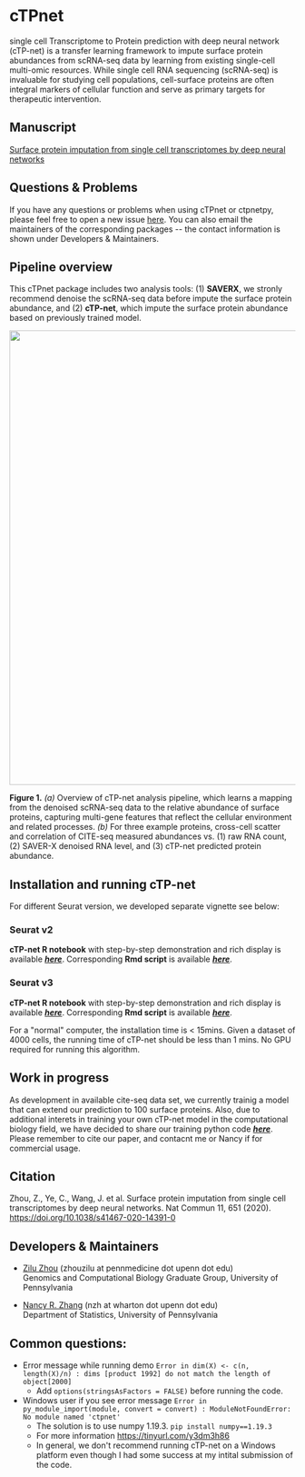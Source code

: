 # cTPnet
single cell Transcriptome to Protein prediction with deep neural network (cTP-net) is a transfer learning framework to impute surface protein abundances from scRNA-seq data by learning from existing single-cell multi-omic resources. While single cell RNA sequencing (scRNA-seq) is invaluable for studying cell populations, cell-surface proteins are often integral markers of cellular function and serve as primary targets for therapeutic intervention.

## Manuscript

[Surface protein imputation from single cell transcriptomes by deep neural networks](https://www.nature.com/articles/s41467-020-14391-0)


## Questions & Problems

If you have any questions or problems when using cTPnet or ctpnetpy, please feel free to open a new issue [here](https://github.com/zhouzilu/cTPnet/issues). You can also email the maintainers of the corresponding packages -- the contact information is shown under Developers & Maintainers.

## Pipeline overview

This cTPnet package includes two analysis tools: (1) **SAVERX**, we stronly recommend denoise the scRNA-seq data before impute the surface protein abundance, and (2) **cTP-net**, which impute the surface protein abundance based on previously trained model. 

<p align="center">
  <img src="https://raw.githubusercontent.com/zhouzilu/cTPnet/master/figure/FIG_pkg.jpg" width='800'>
  </p>

  **Figure 1.**  *(a)* Overview of cTP-net analysis pipeline, which learns a mapping from the denoised scRNA-seq data to the relative abundance of surface proteins, capturing multi-gene features that reflect the cellular environment and related processes. *(b)* For three example proteins, cross-cell scatter and correlation of CITE-seq measured abundances vs. (1) raw RNA count, (2) SAVER-X denoised RNA level, and (3) cTP-net predicted protein abundance.

## Installation and running cTP-net
For different Seurat version, we developed separate vignette see below:

### Seurat v2
  **cTP-net R notebook** with step-by-step demonstration and rich display is available [***here***](http://raw.githack.com/zhouzilu/cTPnet/master/vignette/cTPnet_vignette_v2.html). Corresponding **Rmd script** is available [***here***](https://github.com/zhouzilu/cTPnet/blob/master/vignette/cTPnet_vignette_v2.Rmd).

### Seurat v3
  **cTP-net R notebook** with step-by-step demonstration and rich display is available [***here***](http://raw.githack.com/zhouzilu/cTPnet/master/vignette/cTPnet_vignette_v3.html). Corresponding **Rmd script** is available [***here***](https://github.com/zhouzilu/cTPnet/blob/master/vignette/cTPnet_vignette_v3.Rmd).

For a "normal" computer, the installation time is < 15mins. Given a dataset of 4000 cells, the running time of cTP-net should be less than 1 mins. No GPU required for running this algorithm.

## Work in progress
As development in available cite-seq data set, we currently trainig a model that can extend our prediction to 100 surface proteins. Also, due to additional interets in training your own cTP-net model in the computational biology field, we have decided to share our training python code [***here***](https://github.com/zhouzilu/cTPnet/blob/master/extdata/training_05152020.py). Please remember to cite our paper, and contacnt me or Nancy if for commercial usage.

## Citation

Zhou, Z., Ye, C., Wang, J. et al. Surface protein imputation from single cell transcriptomes by deep neural networks. Nat Commun 11, 651 (2020). https://doi.org/10.1038/s41467-020-14391-0

## Developers & Maintainers

* [Zilu Zhou](https://statistics.wharton.upenn.edu/profile/zhouzilu/) (zhouzilu at pennmedicine dot upenn dot edu)
  <br>
  Genomics and Computational Biology Graduate Group, University of Pennsylvania

* [Nancy R. Zhang](https://statistics.wharton.upenn.edu/profile/nzh/) (nzh at wharton dot upenn dot edu)
  <br>
  Department of Statistics, University of Pennsylvania

## Common questions:
* Error message while running demo `Error in dim(X) <- c(n, length(X)/n) : dims [product 1992] do not match the length of object[2000]`
  * Add `options(stringsAsFactors = FALSE)` before running the code.
* Windows user if you see error message `Error in py_module_import(module, convert = convert) : ModuleNotFoundError: No module named 'ctpnet'`
  * The solution is to use numpy 1.19.3. `pip install numpy==1.19.3`
  * For more information https://tinyurl.com/y3dm3h86
  * In general, we don't recommend running cTP-net on a Windows platform even though I had some success at my intital submission of the code.
